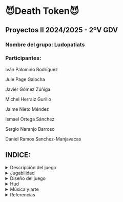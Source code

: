 # 😈Death Token😈
## Proyectos II 2024/2025 - 2ºV GDV
### Nombre del grupo: Ludopatiats
### Participantes:

Iván Palomino Rodríguez

Jule Page Galocha

Javier Gómez Zúñiga

Michel Herraiz Gurillo

Jaime Nieto Méndez

Ismael Ortega Sánchez

Sergio Naranjo Barroso

Daniel Ramos Sanchez-Manjavacas

## INDICE:
<details>
<summary> Descripción del juego </summary>

## Descripción del juego
### Sinopsis
Estás muerto. Ya no hay más vida para ti y ahora eres un alma errante que vaga por el infierno. Pero algo llama tu atención en el Casino de la Muerte.

Consiguiendo las suficientes fichas podrás conseguir una Guadaña  y convertirte en la nueva Parca. Así que decidirás explorar los juegos de cartas y fichas que se te ofrecen para lograr tu objetivo.

</details>

<details>
<summary> Jugabilidad </summary>

## Jugabilidad
### Victoria/Derrota
El objetivo del jugador es convertir su alma errante en la Muerte. Para ello, tendrá que conseguir suficientes fichas rojas para comprar la Guadaña de la Muerte o conseguirla en la ruleta del Casino.

Por el contrario, si el jugador pierde todas sus fichas de juego entra en bancarrota y pierde el juego.

### Controles
Para poder moverse en los menús y el mapa se usará el joystick, en mando, o WASD, en teclado, el movimiento será cartesiano (x,y). Para seleccionar se usará el botón “B” (XBox)/“X” (PlayStation)/Click Izquierdo o Espacio. Y la cruceta o las flechas para poder aumentar o disminuir la apuesta. 
### Cámara
En el lobby, la cámara mostrará un plano amplio cenital similar al de juegos como Pokémon o The Binding of Isaac para poder visualizar tanto al jugador como a la multitud de juegos que le rodean.

En los diferentes juegos, se mostrará un plano frontal de los mismos (Ver en las siguientes imágenes de referencia).
[Vista de las Slots](https://github.com/user-attachments/assets/8f7056ec-6b97-49d0-9db5-525e02cb1ad3)
[Vista de la ruleta](https://github.com/user-attachments/assets/f2737f54-3456-4d6c-8e47-5358e3c03781)

### Ciclo de juego y menús
El jugador iniciará el juego y se le presentará un menú de inicio donde aparecerá el título y unos botones para iniciar el juego y otro para salir, que brillarán verde cuando estén seleccionados. Al iniciar se verá una animación de apertura de puertas y accederás al interior del casino.

Al entrar, el jugador con sprite de fantasma se encontrará en mitad de un lobby con cuatro mesas de juegos repartidas por el salón, junto con una ruleta con premios arriba a la izquierda y un stand en el extremo superior con la Guadaña.

Inicialmente el jugador iniciará con 500 fichas con las que apostar. El jugador se moverá por la zona y seleccionará el juego que quiere, acercándose a alguna de estas mesas, que se marcará con un reborde blanco indicando que puede seleccionarse. En cada juego habrá varios botones:

- Un botón circular con una “i” en la esquina superior derecha que al pulsarlo despliegue una explicación del funcionamiento y reglas del juego.
    
- Antes de iniciar, salvo en la ruleta, el jugador deberá seleccionar la apuesta que quiera hacer de entre varias opciones. En la esquina inferior derecha aparecerá un indicador “- __ +”, donde para aumentar o disminuir se usará la cruceta del mando o las flechas del teclado (también se podrá hacer click en los botones -/+). En medio aparecerá la cantidad que se vaya a apostar. Los botones -/+ desaparecerán en cuanto empiece la partida.
    
- Una X roja aparecerá al lado del botón de información que permita al jugador salir del juego y regresar al lobby, siempre y cuando no esté en mitad de una partida.
    
En el lobby estos botones se sustituyen por uno de pausa, con forma de engranaje, en la esquina superior derecha, que abrirá un menú de pausa similar al de inicio, en el que se congele el juego de fondo y haya un botón para salir y otro para continuar.

Una vez finalizado el jugador puede salir del juego con más monedas si gana (multiplicando la apuesta por el multiplicador obtenido) o perdiendo las monedas apostadas si ha perdido. Cuando haya salido del juego podrá ir a la ruleta, moviéndose por el escenario y seleccionarla. En ella el jugador podrá gastar fichas a cambio de tiradas en las que podrá obtener recompensas que le ayuden a avanzar (o incluso lo perjudiquen). En el momento en el que el jugador consigue la “milestone” ganará la partida, en el que se verá en una pantalla de victoria cómo se ha convertido en la nueva Muerte; si pierde todas las monedas la perderá y se verá una pantalla de Game Over con su alma errante vagando por el infierno. En cualquiera de las dos, podrá volver al inicio pulsando cualquier botón.

</details>

<details>
<summary> Diseño del juego </summary>

## Diseño del juego
<details>
  <summary> Sistema de fichas y ruleta </summary>
	
### Sistema de fichas y Ruleta
En cada juego podrás apostar una cantidad de fichas básicas, que se verán multiplicadas o restadas según el resultado de la partida. Cuando consigas 10.000 podrás realizar un tiro en la Ruleta, teniendo cuidado de no quedarte sin para seguir jugando. [Fichas](https://github.com/user-attachments/assets/6e74fa39-040a-4041-bf27-63ea778e95df)

En esta ruleta podrás conseguir varias recompensas: aumento o reducción del nivel de locura, más o menos almas, y, con ínfima probabilidad, conseguir la Guadaña de forma gratuita.

Las fichas rojas o almas son un token especial que funcionan como tickets de bolera; sirven para comprar la Guadaña a cambio de 200 de estas. La forma de conseguir almas es jugando a los juegos en el modo Locura, explicado más adelante. [Almas rojas](https://github.com/user-attachments/assets/1eae08b4-7f11-42c6-9717-63d63d541c73)
</details>

<details>
<summary> Locura </summary>
	
### Locura
La locura es una mecánica que hará que se modifiquen los juegos, permitiendo un cambio drástico en la jugabilidad. Esta se implementará mediante una barra en la esquina superior izquierda, debajo de los contadores de fichas, que irá incrementando con cada partida que juegues (también afectada por el resultado de la ruleta). Cuando juegues a un juego la locura aumentará en 1 hasta un máximo de 10. Cuando llegue al máximo, la barra pasará de morado a amarillo y se activará la locura durante 5 juegos. Cuando finalice volverá al estado normal y el nivel de locura volverá a 0. 

Durante este estado, la apariencia y las mecánicas de los juegos se verán alteradas. Además por cada victoria el jugador recibirá una cantidad de almas rojas correspondiente al multiplicador obtenido.
</details>

<details>
<summary> Juegos </summary>
	
### Juegos
#### Slots: 
Utiliza la mecánica de los slots tradicionales: inicias con una apuesta y si consigues que tres figuras se alineen horizontalmente recuperarás el dinero multiplicado por la combinación ganadora.

Estéticamente, será una estructura 3x3 de celdas cuadradas con diferentes dibujos (número 6, telaraña, calavera, ojo, gato negro, diablillo, murciélago). El jugador activará la máquina pulsando en una palanca y las tres columnas empezarán a dar vueltas dan con una animación ‘cartoon’ donde las opciones rotan rápidamente. El jugador parará las columnas de izquierda a derecha con el botón correspondiente. Si se ha conseguido alguna alienación, las celdas involucradas brillarán en amarillo y se mostrará en mitad de la pantalla el multiplicador obtenido.

Valores a apostar:
- 10, 20, 50
- 
Las recompensas de las combinaciones serán:
- 2 Telarañas: x1
- 3 Diablillos: x2
- 3 Telarañas x3
- 3 Murciélagos: x10
- 3 Ojos: x30
- 3 Calavera: x90
- 3 Gato Negro: x150
- Número 6: x3000

[Slot](https://github.com/user-attachments/assets/570579ca-8f5c-4d4a-a46f-b2c67f030dea)

#### Modo Locura:

Aparecerá una cuarta columna y cuarta fila (ahora un 4x4) y ahora el juego consistirá en hacer un 3 en raya en las nuevas celdas, donde el jugador se enfrentará contra la máquina de slots (IA). En un recuadro adicional situado a la izquierda de la máquina aparecerá el icono, de entre los ya mencionados (con frecuencia inversamente proporcional a su multiplicador), que se juega en cada momento, y el jugador de ese turno decidirá cómo colocarla. Para colocar las fichas el jugador solo deberá pulsar la celda vacía donde quiere poner el icono, que brillará de color blanco con el cursor encima (en caso de usar mando, brilla de blanco la celda en la que está posicionado, que mueve con el joystick, y coloca con el botón). La IA tendrá que evaluar qué casilla es la más óptima en función de si hay posibilidad de 3 en raya conectando con el símbolo que le haya tocado y de qué casillas estén libres.

Cada vez que el tablero, al principio vacío, llene sus 16 celdas, se ejecutará la animación de rodar de las columnas y se volverá a vaciar.

El juego acaba cuando alguno de los adversarios consigue alinear 3 símbolos iguales como en el 3 en raya, viéndose cómo las casillas alineadas brillan en amarillo (gana el jugador) o rojo (gana la IA). Si el jugador gana, se verá el multiplicador obtenido, igual que en el modo normal, y el número de almas rojas que haya conseguido, correspondiente al multiplicador de la combinación de 3 que haya logrado.
			
#### Bacará: 
Se reparten, una a una, cuatro cartas, dos para el jugador y dos para el banquero, sin embargo hay ocasiones en que se extrae una tercera. El juego comienza colocando una apuesta al jugador, al banquero o al empate. La mano que consiga o más se acerque al 9 gana. Cuando el jugador y el banquero totalizan el mismo puntaje, la mano es declarada en empate.
 
Las figuras, J, Q y K más los dieces, valen cero, los ases valen 1, las restantes cartas conservan su valor. En el bacará no es posible superar el nueve porque solo se contabiliza la última cifra. Ejemplo: El jugador recibe un 4 y un 8. El total es 12, como únicamente se toma la última cifra, la mano vale 2. Ninguna mano tendrá más de 3 cartas.

Si el valor de las dos cartas iniciales, ya sean del jugador o del banquero, es de 8 o 9 (mano natural) no se reparten más cartas a ninguna de las dos partes, el que posee esa puntuación levanta los naipes y se ve quién ha ganado. En caso de que ninguno de los dos haya llegado a 8 o 9 pueden pedir una tercera carta. En este último supuesto, las leyes de la probabilidad desaconsejan claramente pedirla cuando la suma es 6 o 7. Por el contrario, es aconsejable pedirla cuando se tiene 0, 1, 2, 3 y 4. Cinco es el término medio y, por lo general, las probabilidades de mejorar o empeorar están empatadas al 50%, quedando al criterio del jugador solicitar o no un naipe más.

Las diferentes apuestas:
- 10, 20 y 50

Las recompensas de las apuestas serán:
- Apuesta al jugador: x2
- Apuesta a la banca: x2
- Apuesta al empate: x8
		
#### Modo Locura:

Habrá una carta en la que saldrá un número aleatorio del uno al cuatro, dependiendo del número, se implementará una nueva mecánica al juego la cual afectará a las apuestas:

1. Cambio de cartas: Una vez repartidas las dos cartas para la banca y para el jugador, se cambiara la segunda carta del jugador por la segunda carta de la banca antes de darles la vuelta.
2. Dobles: si el jugador gana, gana el doble , si pierde, pierde el doble.
3. Tercera carta obligatoria: se repartirá la tercera carta a la vez que las otras dos de forma que tanto la banca como el jugador jugarán con tres cartas de golpe y no habrá una cuarta.
4. Acumulacion: en caso de que el jugador gane, tendrá que decidir si sigue apostando o termina la partida. Si sigue apostando, estará obligado a hacerlo con el dinero ganado en la anterior ronda, en caso de ganar la siguiente, sus ganancias no serán por dos sino por cuatro, y así sucesivamente. Pero si pierde, perderá todo lo ganado. En caso de ganar cinco veces seguidas se triplicara el multiplicador de apuesta en vez de duplicarlo, esto ocurrirá con cada cinco victorias.

#### Canicas:
Se sacarán de un saco 4 bolas de colores. El objetivo del juego consiste en predecir de qué color van a salir las bolas de colores. Los colores son rojo, cian, verde y amarillo. Para decidir la apuesta abajo de la pantalla habrá diferentes fichas con una cantidad de ficha puesta(10, 20, 50 etc). Una vez seleccionada se pondrá en las diferentes casillas que el jugador quiera depositar la apuesta, estas casillas serán 1 bola de cada color, 10 casillas con combinaciones de 2 colores y 20 casillas de combinaciones de 3 colores. Cuando ya se acabe la apuesta, se verán como salen 4 bolas de colores, revelando que combinación de colores es la ganadora. Si el jugador ha ganado, recibirá un mensaje de cuántas fichas ha obtenido.
		
Las diferentes apuestas y recompensas serán:	
- Cualquier combinación con los 3 mismos colores acertados: x6
- Una combinación con los 3 mismos colores acertada: x18
- Una combinación con los 2 mismos colores acertados: x10
- Cualquier combinación con 2 colores acertados: x
- Un color acertado: x

#### Modo Locura:

Antes de que se muestran las bolas habrá un juego del trilero. En este se meterá una bola de un color aleatorio en un cubilete, al lado de este cubilete habrá otros dos. Se moverán los cubiletes entre sí para que el jugador no sepa dónde se sitúa la bola. Una vez terminado de mover los cubiletes el jugador deberá elegir dónde cree que está la bola, si acierta, ese color será descartado de la apuesta. 

[Boceto de las apuesta y tablero](https://github.com/user-attachments/assets/b66c7004-7c0c-4365-bff1-7614b5f253b2)

#### Peleas Reanimadas:
Las peleas reanimadas inician mostrando los perfiles de los peleadores. Estos perfiles se compondrán de nombre, apariencia (sprite) y cuota. En ese momento el jugador debe elegir su apuesta inicial. (Mirar Peleas Reanimadas 1 (Intro)).

La pelea se divide en turnos donde como en todos los combates por peleas se pega uno y luego el otro (Empieza siempre el que tenga mayor cuota). El giro es que una vez inicie la pelea el jugador NO tendrá control de los personajes peleando. Cada turno el jugador debe de elegir si aumenta la apuesta hacia alguno de los personajes o la reduce. En cada turno solo se puede hacer una de estas dos. Al reducir la apuesta es importante que sólo puedes retirar la mitad de las fichas apostadas a un personaje siempre que quede al menos la misma cantidad de fichas jugadas inicialmente.

Durante el turno de los personajes que pelean pueden ocurrir varios eventos que cambien el curso del combate.
- Golpes críticos hacen más daño
- El ataque falla al tratar de golpear
- Se pegan a sí mismos sin querer
- Se preparan para recibir un ataque y reducen el daño durante unos turnos.

Al terminar la pelea se resuelve los cálculos de las fichas:
- Se le quitan al jugador las invertidas en el perdedor
- Se multiplican las fichas las invertidas en el personaje ganador por la cuota y se le dan al jugador.

#### Modo Locura:

- La pelea es entre 4 personajes en vez de 2. Esto hace que los personajes eligen a quien atacan de forma aleatoria haciendo más difícil predecir qué va a pasar. De vez en cuando aparecerán espontáneos que intentarán interrumpir la pantalla y golpear a los luchadores. También intentarán modificar la apuesta. Para ello, el jugador deberá disparar (hacer click) en los fantasmas que supongan una amenaza para deshacerse de ellos y que el combate siga su curso natural. El movimiento de dichos espontáneos será independiente del transcurso de los turnos de los luchadores.
		
Ideas Extras (Si nos da tiempo):

- Los Personajes que pelean tienen un valor de ánimo que afecta a cómo se comportan. Este ánimo se refleja en pistas por un locutor que avisa de cómo se van a comportar los peleadores en cada turno. Este ánimo se establece a un valor aleatorio que sería reflejado en los perfiles de los luchadores con alguna palabra clave. Ej: Enfocado, descargando, derrotista, relajado, ...
- El ánimo sería un valor que se va modificando según un aumento o disminuya las apuestas o ocurran diferentes cosas en el combate. El locutor anunciará los cambios en las apuestas y de forma sutil los valores de ánimo de cada uno de los personajes.
Cuanto mayor sea el ánimo de un personaje, mayor será la probabilidad de que ocurran eventos positivos como críticos o que se preparen para recibir golpes. Por otro lado, si se reducen muchos las apuestas o el oponente recibe situaciones negativas, como que recibe un crítico o falla un golpe se reduce su ánimo. Aumentará la probabilidad de que falle, de que se distraiga o incluso en algunos casos llegar a que se puedan llegar a rendir sin acabar el combate.
- Que el valor de ánimo o la probabilidad de victoria cambie según quien se enfrente. Como puede ser de que vayan muy motivados contra ciertos rivales porque tienen alguna historia detrás, como podría ser un madrid vs barça. Esta historia corta de unas pocas líneas podría dar pistas de quién es más dado a ganar el enfrentamiento. 
- Ej: Goku en su larga carrera contra Naruto suele conectar golpes devastadores con una precisión impecable. Mientras que el pelo piña trata de seguirle el ritmo. ¿Acaso será otro día donde veremos como goku cena pizza con piña? 

[Peleas Reanimadas 1 (Intro)](https://github.com/user-attachments/assets/edbf9d59-1986-45bc-9c6d-49bba4cda15a)

[Escenario pelea normal](https://github.com/user-attachments/assets/07b4ac54-db16-46a8-8ff8-df9ce52206a1)

[Escenario pelea con Locura](https://github.com/user-attachments/assets/c29c9406-dbce-41fe-9a62-6b0f276d9147)
</details>
</details>

<details>
<summary> Hud </summary>
	
## Hud:
Todos los botones del juego funcionarán de la misma manera:
al pasar el cursor por encima cambiarán a un color determinado más brillante y al hacer click en ellos, se encogerán de tamaño para luego dar paso a su acción determinada.
En todas las pantallas del juego aparecerá siempre un indicador en la esquina superior izquierda con una ficha de poker al lado y a continuación la cantidad de fichas que tenga el jugador, y al lado, de la misma manera, aparecerá un contador de almas, pero con un símbolo de alma roja.
Las imágenes a continuación se corresponden con una idea de cómo se va a visualizar la interfaz y el juego.
	
[IMAGEN 1](https://github.com/user-attachments/assets/d56d6995-f759-44d0-b4ba-3e64305aecfd)
 
- La imagen superior se corresponde al lobby o zona de movimiento entre los distintos juegos. Será la pantalla que aparecerá a continuación de la de inicio. Ahí estarán los cuatro juegos y la ruleta de premios.
- La imagen inferior se corresponde a una idea temprana de cómo se quiere el menú de inicio,con tres botones: uno de iniciar,otro de salir y otros de ajustes.

[IMAGEN 2](https://github.com/user-attachments/assets/4fc4f87d-f89b-49e0-8b48-f546401047e6)

- Corresponde al juego del Bacará en el que se ven las zonas de cartas del jugador, el banquero y el empate.

[IMAGEN 3](https://github.com/user-attachments/assets/0620b4c1-7bf5-4c7d-9925-d7024f6aaae9)

- La imagen superior se corresponde al juego de la slot,donde tendrás el lugar para apostar, la cantidad de dinero que tienes,en medio la slot y un botón de inicio de juego. 
- La imagen inferior corresponde a la ruleta de premios, solo se podrá pulsar y una vez finalizado recibirá el premio correspondiente

</details>

<details>
<summary> Música y arte </summary>
		
## Música y arte:
El juego presentará una estética inspirada en el arte, la música y las animaciones clásicas de Disney y producciones similares de los años 20 y 30, tomando inspiración de juegos como Cuphead.

El juego contará con la siguiente paleta de color:
![image9](https://github.com/user-attachments/assets/b32ee196-b15d-44e7-a843-6115c19349ce)

Diseño del jugador:
![IMG_0087](https://github.com/user-attachments/assets/13542bf3-9f31-4024-a636-2b18481ca5cc)

Contará con sonidos característicos de los casinos (giro de ruletas, el tintineo de monedas, eco de las máquinas tragamonedas…) todo con un filtro antiguo para acentuar la ambientación. La música ambiente será alegre reflejando la atmósfera del casino, pero se volverá oscura y disonante cuando se alcance el modo Locura.

</details>

<details>
<summary> Referencias </summary>
			
## Referencias:
Nuestra principal referencia ha sido la estética y la dinámica general de un casino clásico, buscando capturar su atmósfera.

Algunos juegos que han servido de inspiración en términos de mecánicas y estilo son:

- Cuphead, con su estética de dibujos animados de los años 30 y su exigente jugabilidad.

[Cuphead](https://github.com/user-attachments/assets/8b25dd1d-acf8-485f-9a34-c2b0eb177597)

- Balatro, que incorpora una ingeniosa combinación de estrategia y azar.

[Balatro](https://github.com/user-attachments/assets/c24e4e4c-d4ce-42f3-9485-36355d902337)

- Los minijuegos de Super Mario 64 DS, que aportan un enfoque dinámico y entretenido.

[Super Mario 64 DS](https://github.com/user-attachments/assets/d2a8af99-9e95-4be9-bb39-d680dc4a0c5d)

Además, para el diseño de personajes, nos hemos inspirado en el estilo y la ambientación de Soul Eater.

[Soul Eater](https://github.com/user-attachments/assets/f6d6a28e-9e56-467c-9c1c-8da3c2ec6864)

</details>
